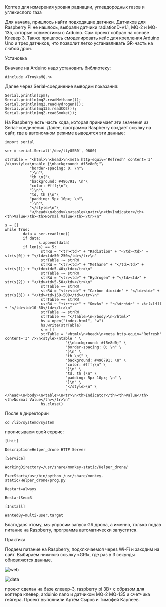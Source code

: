 Коптер для измерения уровня радиации, углевдородных газов и углекислого газа

Для начала, пришлось найти подходящие датчики. Датчиков для Raspberry Pi не нашлось, выбрали датчики radiationD-v1.1, MQ-2 и MQ-135, которые совместимы с Arduino. Сам проект собран на основе Клевер 3. Также пришлось смоделировать кейс для крепления Arduino Uno и трех датчиков, что позволит легко устанавливать GR-часть на любой дрон.

Установка

Вначале на Arduino надо установить библиотеку:

    #include <TroykaMQ.h>

Далее через Serial-соединение выводим показания:

    Serial.println(cpm);
    Serial.println(mq2.readMethane());
    Serial.println(mq2.readHydrogen());
    Serial.println(mq135.readCO2());
    Serial.println(mq2.readSmoke());

На Raspberry есть часть кода, которая принимает эти значения из Serial-соединения. Далее, программа Raspberry создает ссылку на сайт, где в автономном режиме выводятся эти данные:

    import serial

    ser = serial.Serial('/dev/ttyUSB0', 9600)

    strTable = "<html>\n<head>\n<meta http-equiv='Refresh' content='3' />\n<style>\ntable {\nbackground: #f5e8d0;"\
               "border-spacing: 0; \n"\
               "}\n"\
               "th \n{"\
               "background: #496791; \n"\
               "color: #fff;\n"\
               "}\n"\
               "td, th {\n"\
               "padding: 5px 10px; \n"\
               "}\n"\
               "</style>\n"\
               "</head>\n<body>\n<table>\n<tr>\n<th>Indicator</th><th>Value</th><th>Normal Value</th></tr>\n"

    s = []
    while True:
            data = ser.readline()
            if data:
                   s.append(data)
            if len(s) == 5:
                    strRW = "<tr><td>" + "Radiation" + "</td><td>" + str(s[0]) + "</td><td>50-250</td></tr>\n"
                    strTable += strRW
                    strRW = "<tr><td>" + "Methane" + "</td><td>" + str(s[1]) + "</td><td>5-40</td></tr>\n"
                    strTable += strRW
                    strRW = "<tr><td>" + "Hydrogen" + "</td><td>" + str(s[2]) + "</td><td>5-50</td></tr>\n"
                    strTable += strRW
                    strRW = "<tr><td>" + "Carbon dioxide" + "</td><td>" + str(s[3]) + "</td><td>150-500</td></tr>\n"
                    strTable += strRW
                    strRW = "<tr><td>" + "Smoke" + "</td><td>" + str(s[4]) + "</td><td>10-50</td></tr>\n"
                    strTable += strRW
                    strTable += "</table>\n</body>\n</html>"
                    hs = open("index.html", "w")
                    hs.write(strTable)
                    s = []
                    strTable = "<html>\n<head>\n<meta http-equiv='Refresh' content='3' />\n<style>\ntable " \
                               "{\nbackground: #f5e8d0;" \
                               "border-spacing: 0; \n" \
                               "}\n" \
                               "th \n{" \
                               "background: #496791; \n" \
                               "color: #fff;\n" \
                               "}\n" \
                               "td, th {\n" \
                               "padding: 5px 10px; \n" \
                               "}\n" \
                               "</style>\n" \
                               "</head>\n<body>\n<table>\n<tr>\n<th>Indicator</th><th>Value</th><th>Normal Value</th></tr>\n"
                    hs.close()

После в директории

    cd /lib/systemd/system

прописываем свой сервис:

    [Unit]

    Description=Helper_drone HTTP Server

    [Service]

    WorkingDirectory=/usr/share/monkey-static/Helper_drone/

    ExecStart=/usr/bin/python /usr/share/monkey-static/Helper_drone/prog.py

    Restart=always

    RestartSec=3

    [Install]

    WantedBy=multi-user.target

Благодаря этому, мы упросим запуск GR дрона, а именно, только подав питание на Raspberry, программа автоматически запустится.

Практика

Подаем питание на Raspberry, подключаемся через Wi-Fi и заходим на сайт. Выбираем нижнюю ссылку «GRI», где раз в 3 секунды обновляются данные.

![web](https://github.com/HTSK-company/Helper_drone/blob/master/a2.png)

![data](https://github.com/HTSK-company/Helper_drone/blob/master/a1.png)

проект сделан на базе клевер-3, raspberry pi 3B+ с образом для коптера клевер, arduinio nano и датчиком MQ-2 MQ-135 и счетчика гейгера.
Проект выполнили Артём Сыров и Тимофей Карпеев.
